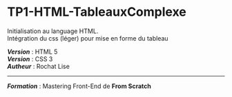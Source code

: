 # TP1-HTML-TableauxComplexe

Initialisation au language HTML.<br>
Intégration du css (léger) pour mise en forme du tableau

***Version*** : HTML 5<br>
***Version*** : CSS 3<br>
***Autheur*** : Rochat Lise<hr>
***Formation*** : Mastering Front-End de **From Scratch**
